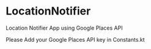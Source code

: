 # LocationNotifier
Location Notifier App using Google Places API

Please Add your Google Places API key in Constants.kt
